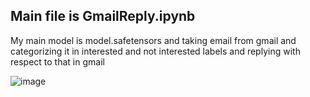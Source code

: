 
## Main file is GmailReply.ipynb
My main model is model.safetensors and taking email from gmail and categorizing it in interested and not interested labels and replying with respect to that 
in gmail

![image](https://github.com/anshushrivastava67/reachinbox_backend_engineer_anshu_shrivastava/assets/78591207/c4e1a30a-813f-49ec-beaf-e9b7faa8b884)
